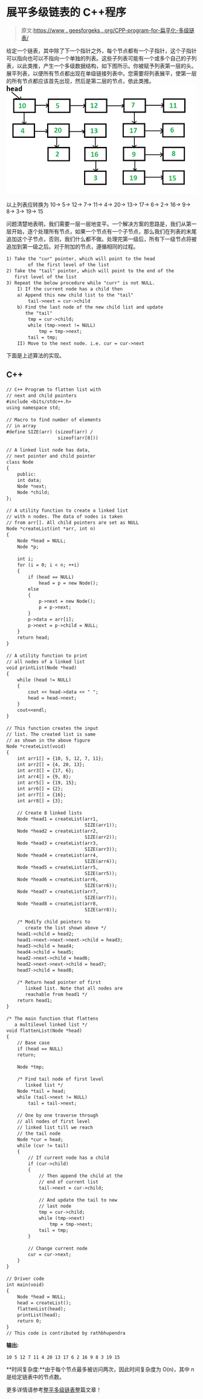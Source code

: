 # 展平多级链表的 C++程序

> 原文:[https://www . geesforgeks . org/CPP-program-for-扁平化-多级链表/](https://www.geeksforgeeks.org/cpp-program-for-flattening-a-multilevel-linked-list/)

给定一个链表，其中除了下一个指针之外，每个节点都有一个子指针，这个子指针可以指向也可以不指向一个单独的列表。这些子列表可能有一个或多个自己的子列表，以此类推，产生一个多级数据结构，如下图所示。你被赋予列表第一层的头。展平列表，以便所有节点都出现在单级链接列表中。您需要将列表展平，使第一层的所有节点都应该首先出现，然后是第二层的节点，依此类推。
[![](img/55ec5b7c1827265a492de094d7906b79.png)](https://media.geeksforgeeks.org/wp-content/cdn-uploads/flattenList.png)

以上列表应转换为 10-> 5-> 12-> 7-> 11-> 4-> 20-> 13-> 17-> 6-> 2-> 16-> 9-> 8-> 3-> 19-> 15

问题清楚地表明，我们需要一层一层地变平。一个解决方案的思路是，我们从第一层开始，逐个处理所有节点，如果一个节点有一个子节点，那么我们在列表的末尾追加这个子节点，否则，我们什么都不做。处理完第一级后，所有下一级节点将被追加到第一级之后。对于附加的节点，遵循相同的过程。

```
1) Take the "cur" pointer, which will point to the head 
        of the first level of the list
2) Take the "tail" pointer, which will point to the end of the 
   first level of the list
3) Repeat the below procedure while "curr" is not NULL.
    I) If the current node has a child then
    a) Append this new child list to the "tail"
        tail->next = cur->child
    b) Find the last node of the new child list and update 
       the "tail"
        tmp = cur->child;
        while (tmp->next != NULL)
            tmp = tmp->next;
        tail = tmp;
    II) Move to the next node. i.e. cur = cur->next
```

下面是上述算法的实现。

## C++

```
// C++ Program to flatten list with
// next and child pointers 
#include <bits/stdc++.h>
using namespace std;

// Macro to find number of elements 
// in array 
#define SIZE(arr) (sizeof(arr) / 
                   sizeof(arr[0])) 

// A linked list node has data, 
// next pointer and child pointer 
class Node 
{ 
    public:
    int data; 
    Node *next; 
    Node *child; 
}; 

// A utility function to create a linked list
// with n nodes. The data of nodes is taken 
// from arr[]. All child pointers are set as NULL 
Node *createList(int *arr, int n) 
{ 
    Node *head = NULL; 
    Node *p; 

    int i; 
    for (i = 0; i < n; ++i) 
    { 
        if (head == NULL) 
            head = p = new Node();
        else 
        { 
            p->next = new Node();
            p = p->next; 
        } 
        p->data = arr[i]; 
        p->next = p->child = NULL; 
    } 
    return head; 
} 

// A utility function to print 
// all nodes of a linked list 
void printList(Node *head) 
{ 
    while (head != NULL) 
    { 
        cout << head->data << " "; 
        head = head->next; 
    } 
    cout<<endl; 
} 

// This function creates the input 
// list. The created list is same 
// as shown in the above figure 
Node *createList(void) 
{ 
    int arr1[] = {10, 5, 12, 7, 11}; 
    int arr2[] = {4, 20, 13}; 
    int arr3[] = {17, 6}; 
    int arr4[] = {9, 8}; 
    int arr5[] = {19, 15}; 
    int arr6[] = {2}; 
    int arr7[] = {16}; 
    int arr8[] = {3}; 

    // Create 8 linked lists 
    Node *head1 = createList(arr1,  
                             SIZE(arr1)); 
    Node *head2 = createList(arr2, 
                             SIZE(arr2)); 
    Node *head3 = createList(arr3,  
                             SIZE(arr3)); 
    Node *head4 = createList(arr4, 
                             SIZE(arr4)); 
    Node *head5 = createList(arr5, 
                             SIZE(arr5)); 
    Node *head6 = createList(arr6, 
                             SIZE(arr6)); 
    Node *head7 = createList(arr7, 
                             SIZE(arr7)); 
    Node *head8 = createList(arr8, 
                             SIZE(arr8)); 

    /* Modify child pointers to 
       create the list shown above */
    head1->child = head2; 
    head1->next->next->next->child = head3; 
    head3->child = head4; 
    head4->child = head5; 
    head2->next->child = head6; 
    head2->next->next->child = head7; 
    head7->child = head8; 

    /* Return head pointer of first 
       linked list. Note that all nodes are 
       reachable from head1 */
    return head1; 
} 

/* The main function that flattens
   a multilevel linked list */
void flattenList(Node *head) 
{ 
    // Base case
    if (head == NULL) 
    return; 

    Node *tmp; 

    /* Find tail node of first level 
       linked list */
    Node *tail = head; 
    while (tail->next != NULL) 
        tail = tail->next; 

    // One by one traverse through 
    // all nodes of first level 
    // linked list till we reach 
    // the tail node 
    Node *cur = head; 
    while (cur != tail) 
    { 
        // If current node has a child 
        if (cur->child) 
        { 
            // Then append the child at the 
            // end of current list 
            tail->next = cur->child; 

            // And update the tail to new 
            // last node 
            tmp = cur->child; 
            while (tmp->next) 
                tmp = tmp->next; 
            tail = tmp; 
        } 

        // Change current node 
        cur = cur->next; 
    } 
} 

// Driver code
int main(void) 
{ 
    Node *head = NULL; 
    head = createList(); 
    flattenList(head); 
    printList(head); 
    return 0; 
} 
// This code is contributed by rathbhupendra
```

**输出:**

```
10 5 12 7 11 4 20 13 17 6 2 16 9 8 3 19 15
```

**时间复杂度:**由于每个节点最多被访问两次，因此时间复杂度为 O(n)，其中 n 是给定链表中的节点数。

更多详情请参考[整平多级链表](https://www.geeksforgeeks.org/flatten-a-linked-list-with-next-and-child-pointers/)整篇文章！